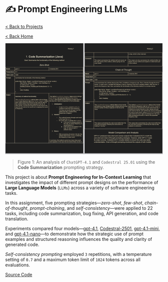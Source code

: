 # ✍️ Prompt Engineering LLMs

[< Back to Projects](/projects)

[< Back Home](/)

![Prompt Engineering Analysis Report](/images/prompt-engineering.png)

> Figure 1: An analysis of `ChatGPT-4.1` and `Codestral 25.01` using the **Code Summarization** prompting strategy.

This project is about **Prompt Engineering for In-Context Learning** that investigates the impact of different prompt designs on the performance of **Large Language Models** (`LLMs`) across a variety of software engineering tasks.

In this assignment, five prompting strategies—_zero-shot_, _few-shot_, _chain-of-thought_, _prompt-chaining_, and _self-consistency_—were applied to 22 tasks, including code summarization, bug fixing, API generation, and code translation.

Experiments compared four models—[gpt-4.1](https://github.com/marketplace/models/azure-openai/gpt-4-1/), [Codestral-2501](https://github.com/marketplace/models/azureml-mistral/Codestral-2501), [gpt-4.1-mini](https://github.com/marketplace/models/azure-openai/gpt-4-1-mini), and [gpt-4.1-nano](https://github.com/marketplace/models/azure-openai/gpt-4-1-nano)—to demonstrate how the strategic use of prompt examples and structured reasoning influences the quality and clarity of generated code.

_Self-consistency prompting_ employed `3` repetitions, with a temperature setting of `0.7` and a maximum token limit of `1024` tokens across all evaluations.

[Source Code](https://github.com/theantigone/Prompt-Engineering-for-In-Context-Learning)
